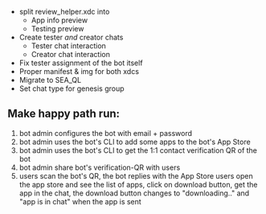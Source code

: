 
- split review_helper.xdc into
  - App info preview
  - Testing preview
- Create tester _and_ creator chats
  - Tester chat interaction
  - Creator chat interaction
- Fix tester assignment of the bot itself
- Proper manifest & img for both xdcs
- Migrate to SEA_QL
- Set chat type for genesis group


## Make happy path run:
1. bot admin configures the bot with email + password
2. bot admin uses the bot's CLI to add some apps to the bot's App Store
3. bot admin uses the bot's CLI to get the 1:1 contact verification QR of the bot
4. bot admin share bot's verification-QR with users
5. users scan the bot's QR, the bot replies with the App Store users open the app store and see the list of apps, click on download button, get the app in the chat, the download button changes to "downloading.." and "app is in chat" when the app is sent